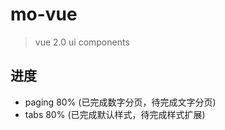 # mo-vue

> vue 2.0 ui components

## 进度

- paging 80% (已完成数字分页，待完成文字分页)
- tabs 80% (已完成默认样式，待完成样式扩展)



